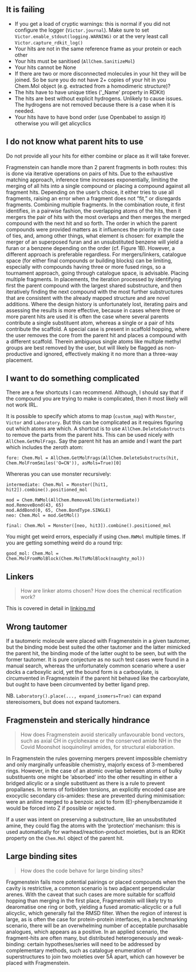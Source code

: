## It is failing

* If you get a load of cryptic warnings: this is normal if you did not configure the logger (`Victor.journal`). Make sure to set `Victor.enable_stdout(logging.WARNING)` or at the very least call `Victor.capture_rdkit_log()`
* Your hits are not in the same reference frame as your protein or each other
* Your hits must be sanitised (`AllChem.SanitizeMol`)
* Your hits cannot be None
* If there are two or more disconnected molecules in your hit they will be joined. So be sure you do not have 2+ copies of your hit in you Chem.Mol object (e.g. extracted from a homodimeric structure)?
* The hits have to have unique titles ('_Name' property in RDKit)
* The hits are best without explicit hydrogens. Unlikely to cause issues. The hydrogens are not removed because there is a case when it is needed.
* Your hits have to have bond order (use Openbabel to assign it) otherwise you will get alicyclics

## I do not know what parent hits to use

Do not provide all your hits for either combine or place as it will take forever.

Fragmenstein can handle more than 2 parent fragments in both routes: this is done via iterative operations on pairs of hits. 
Due to the exhaustive matching approach, inference time increases exponentially, limiting the merging of all hits into a single compound or placing a compound against all fragment hits. 
Depending on the user’s choice, it either tries to use all fragments, raising an error when a fragment does not “fit,” or disregards fragments.
Combining multiple fragments. In the combination route, it first identifies, in a pairwise fashion, the overlapping atoms of the hits, then it mergers the pair of hits with the most overlaps and then merges the merged compound with the next hit and so forth. The order in which the parent compounds were provided matters as it influences the priority in the case of ties, and, among other things, what element is chosen: for example the merger of an superposed furan and an unsubstituted benzene will yield a furan or a benzene depending on the order (cf. Figure 1B). However, a different approach is preferable regardless. For mergers/linkers, catalogue space (for either final compounds or building blocks) can be limiting, especially with compounds having three or more fused rings, so a tournament approach, going through catalogue space, is advisable.
Placing multiple fragments. In placements, the iteration processed by identifying first the parent compound with the largest shared substructure, and then iteratively finding the next compound with the most further substructures that are consistent with the already mapped structure and are novel additions. Where the design history is unfortunately lost, iterating pairs and assessing the results is more effective, because in cases where three or more parent hits are used it is often the case where several parents contribute a single substituent atom, whereas a single or a pair of hits contribute the scaffold. A special case is present in scaffold hopping, where the user removes the core from the parent hit and places a compound with a different scaffold. Therein ambiguous single atoms like multiple methyl groups are best removed by the user, but will likely be flagged as non-productive and ignored, effectively making it no more than a three-way placement.

## I want to do something complicated

There are a few shortcuts I can recommend.
Although, I should say that if the compound you are trying to make is complicated, then it most likely will not work IRL.

It is possible to specify which atoms to map (`custom_map`) with `Monster`, `Victor` and `Laboratory`.
But this can be complicated as it requires figuring out which atoms are which.
A shortcut is to use `AllChem.DeleteSubstructs` to remove the parts from the parent hits.
This can be used nicely with `AllChem.GetMolFrags`.
Say the parent hit has an amide and I want the part which includes the zeroth atom:

    fore: Chem.Mol = AllChem.GetMolFrags(AllChem.DeleteSubstructs(hit, Chem.MolFromSmiles('O=CN')), asMols=True)[0]


Whereras you can use monster recursively:

    intermediate: Chem.Mol = Monster([hit1, hit2]).combine().positioned_mol
    
    mod = Chem.RWMol(AllChem.RemoveAllHs(intermediate))
    mod.RemoveBond(43, 65)
    mod.AddBond(0, 65, Chem.BondType.SINGLE)
    neo: Chem.Mol = mod.GetMol()

    final: Chem.Mol = Monster([neo, hit3]).combine().positioned_mol    

You might get weird errors, especially if using `Chem.RWMol` multiple times.
If you are getting something weird do a round trip:

    good_mol: Chem.Mol = Chem.MolFromMolBlock(Chem.MolToMolBlock(naughty_mol))

## Linkers

> How are linker atoms chosen?  How does the chemical rectification work?  

This is covered in detail in [linking.md](further-detail/linking.md)



## Wrong tautomer

If a tautomeric molecule were placed with Fragmenstein in a given tautomer,
but the binding mode best suited the other tautomer and the latter mimicked the parent hit,
the binding mode of the latter ought to be seen, but with the former tautomer.
It is pure conjecture as no such test cases were found in a manual search, 
whereas the unfortunately common scenario where a user docks a carboxylic acid, yet the bound form is a carboxylate, 
is circumvented in Fragmenstein if the parent hit behaved like the carboxylate,
but ought to have been circumvented by better ligand prep.

NB. `Laboratory().place(..., expand_isomers=True)` can expand stereoisomers, but does not expand tautomers.

## Fragmenstein and sterically hindrance

> How does Fragmenstein avoid sterically unfavourable bond vectors, such as axial CH in cyclohexane or the conserved amide NH in the Covid Moonshot isoquinolinyl amides, for structural elaboration. 

In Fragmenstein the rules governing mergers prevent impossible chemistry and only marginally unfeasible chemistry, 
majorly excess of 3-membered rings. 
However, in the case of an atomic overlap between atoms of bulky substituents one might be ‘absorbed’ into the other resulting in either a bridged alicylic or a single substituent as there is a rule to prevent propallanes. 
In terms of forbidden torsions, an explicitly encoded case are exocyclic secondary cis-amides: these are prevented during minimisation: were an aniline merged to a benzoic acid to form (E)-phenylbenzamide it would be forced into Z if possible or rejected. 

If a user was intent on preserving a substructure, like an unsubstituted amine, they could flag the atoms with the ‘protection’ mechanism: this is used automatically for warhead/reaction-product moieties, 
but is an RDKit property on the `Chem.Mol` object of the parent hit.

## Large binding sites

> How does the code behave for large binding sites?

Fragmenstein fails more potential pairings or placed compounds when the cavity is restrictive, a common scenario is two adjacent perpendicular arenes. With the caveat that such cases are more suitable for scaffold hopping than merging in the first place, Fragmenstein will likely try to dearomatise one ring or both, yielding a fused aromatic-alicyclic or a full alicyclic, which generally fail the RMSD filter.
When the region of interest is large, as is often the case for protein-protein interfaces, in a benchmarking scenario, there will be an overwhelming number of acceptable purchasable analogues, which appears as a positive. In an applied scenario, the fragment-hits are often many, but distributed heterogeneously and weak-binding: certain hypotheses/series will need to be addressed by complementary methods, such as catalogue enumeration of superstructures to join two moieties over 5Å apart, which can however be placed with Fragmenstein.

